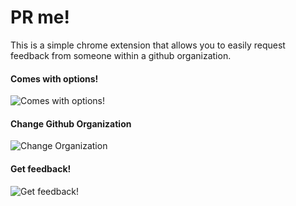 # PR me!

This is a simple chrome extension that allows you to easily request feedback from someone within a github organization.

#### Comes with options!
![Comes with options!](https://monosnap.com/image/1SVxrQVRbZY3qKen4yCHWPPjly1mLu.png)

#### Change Github Organization
![Change Organization](https://monosnap.com/image/0bJbfGeQoZToxuOFu1z2gGYiS0toM6.png)

#### Get feedback!
![Get feedback!](https://monosnap.com/image/rreR2Bb9Y6FWW1HfucVZP6TOjzrfbW.png)
